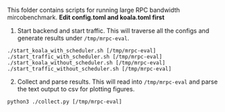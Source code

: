 This folder contains scripts for running large RPC bandwidth mircobenchmark.
**Edit config.toml and koala.toml first**

1. Start backend and start traffic. This will traverse all the configs and generate
   results under `/tmp/mrpc-eval`.
```
./start_koala_with_scheduler.sh [/tmp/mrpc-eval]
./start_traffic_with_scheduler.sh [/tmp/mrpc-eval]
./start_koala_without_scheduler.sh [/tmp/mrpc-eval]
./start_traffic_without_scheduler.sh [/tmp/mrpc-eval]
```

2. Collect and parse results. This will read into `/tmp/mrpc-eval` and
   parse the text output to csv for plotting figures.
```
python3 ./collect.py [/tmp/mrpc-eval]
```
